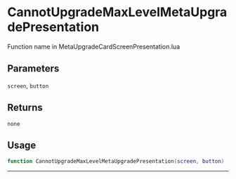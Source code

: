 # CannotUpgradeMaxLevelMetaUpgradePresentation
Function name in MetaUpgradeCardScreenPresentation.lua
## Parameters
`screen`, `button`
## Returns
`none`
## Usage
```lua
function CannotUpgradeMaxLevelMetaUpgradePresentation(screen, button)
```
---

